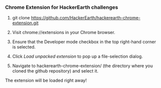 ### Chrome Extension for HackerEarth challenges
1.  git clone https://github.com/HackerEarth/hackerearth-chrome-extension.git

2. Visit chrome://extensions in your Chrome browser.

3. Ensure that the Developer mode checkbox in the top right-hand corner is selected.

4. Click *Load unpacked extension* to pop up a file-selection dialog.

5. Navigate to  hackerearth-chrome-extension/ (the directory where you cloned the github repository) and select it.

The extension will be loaded right away!
